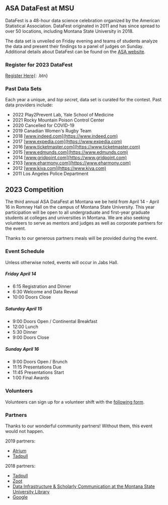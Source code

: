 ## ASA DataFest at MSU

DataFest is a 48-hour data science celebration organized by the American Statistical Association. DataFest originated in 2011 and has since spread to over 50 locations, including Montana State University in 2018. 

The data set is unveiled on Friday evening and teams of students analyze the data and present their findings to a panel of judges on Sunday. Additional details about DataFest can be found on the [ASA website](https://ww2.amstat.org/education/datafest/).


### Register for 2023 DataFest

[Register Here](https://docs.google.com/forms/d/1KIrW4J2zbBJDOXBO84rkeheKcHHlZUsZvVG9RS3BfQk/edit){: .btn}

### Past Data Sets

Each year a unique, and *top secret*, data set is curated for the contest. Past data providers include:

- 2022 Play2Prevent Lab, Yale School of Medicine
- 2021 Rocky Mountain Poison Control Center
- 2020 Cancelled for COVID-19
- 2019 Canadian Women's Rugby Team
- 2018 [www.indeed.com](https://www.indeed.com)
- 2017 [www.expedia.com](https://www.expedia.com)
- 2016 [www.ticketmaster.com](https://www.ticketmaster.com)
- 2015 [www.edmunds.com](https://www.edmunds.com)
- 2014 [www.gridpoint.com](https://www.gridpoint.com)
- 2103 [www.eharmony.com](https://www.eharmony.com)
- 2012 [www.kiva.com](https://www.kiva.com)
- 2011 Los Angeles Police Department

## 2023 Competition
The third annual ASA DataFest at Montana we be held from April 14 - April 16 in Romney Hall on the campus of Montana State University. This year participation will be open to all undergraduate and first-year graduate students at colleges and universities in Montana. We are also seeking volunteers to serve as mentors and judges as well as corporate partners for the event.

Thanks to our generous partners meals will be provided during the event.


### Event Schedule
Unless otherwise noted, events will occur in Jabs Hall.

##### Friday April 14
- 6:15 Registration and Dinner
- 6:30 Welcome and Data Reveal
- 10:00 Doors Close

##### Saturday April 15
- 9:00 Doors Open / Continental Breakfast
- 12:00 Lunch
- 5:30 Dinner 
- 9:00 Doors Close

##### Sunday April 16
- 9:00 Doors Open / Brunch
- 11:15 Presentations Due 
- 11:45 Presentations Start
- 1:00 Final Awards



### Volunteers
Volunteers can sign up for a volunteer shift with the [following form](https://docs.google.com/spreadsheets/d/1Ycp4_XSsiaDE9qj07EEQa_atoHnJqGt_HkKOkvbQpnU/edit#gid=0).

### Partners

Thanks to our wonderful community partners! Without them, this event would not happen.

2019 partners:
- [Atrium](https://atrium.ai)
- [Tadpull](https://www.tadpull.com)

2018 partners:
- [Tadpull](https://www.tadpull.com)
- [Zoot](https://zootsolutions.com)
- [Data Infrastructure & Scholarly Communication at the Montana State University Library](https://www.montana.edu/disc/)
- [Google](https://www.google.com)
